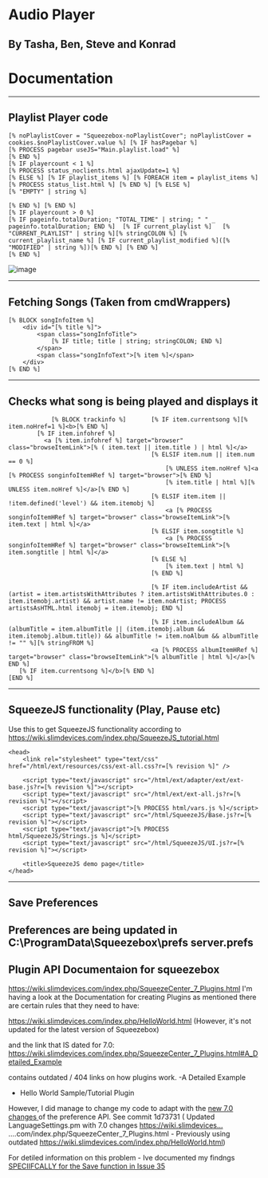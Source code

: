 # Audio Player
By Tasha, Ben, Steve and Konrad
---
# Documentation
---

## Playlist Player code
```
[% noPlaylistCover = "Squeezebox-noPlaylistCover"; noPlaylistCover = cookies.$noPlaylistCover.value %] [% IF hasPagebar %]
[% PROCESS pagebar useJS="Main.playlist.load" %]
[% END %]
[% IF playercount < 1 %]
[% PROCESS status_noclients.html ajaxUpdate=1 %]
[% ELSE %] [% IF playlist_items %] [% FOREACH item = playlist_items %] [% PROCESS status_list.html %] [% END %] [% ELSE %]
[% "EMPTY" | string %]

[% END %] [% END %]
[% IF playercount > 0 %]
[% IF pageinfo.totalDuration; "TOTAL_TIME" | string; " " _ pageinfo.totalDuration; END %]  [% IF current_playlist %]   [% "CURRENT_PLAYLIST" | string %][% stringCOLON %] [% current_playlist_name %] [% IF current_playlist_modified %]([% "MODIFIED" | string %])[% END %] [% END %] 
[% END %]

```
![image](https://github.com/user-attachments/assets/8aca0fcf-ca1d-4daf-8470-45f86139f469)

---

## Fetching Songs (Taken from cmdWrappers)
```
[% BLOCK songInfoItem %]
    <div id="[% title %]">
        <span class="songInfoTitle">
            [% IF title; title | string; stringCOLON; END %]
        </span>
        <span class="songInfoText">[% item %]</span>
    </div>
[% END %]

```

---
##  Checks what song is being played and displays it
```
            [% BLOCK trackinfo %]       [% IF item.currentsong %][% item.noHref=1 %]<b>[% END %]
        [% IF item.infohref %]
          <a [% item.infohref %] target="browser" class="browseItemLink">[% ( item.text || item.title ) | html %]</a>
                                        [% ELSIF item.num || item.num == 0 %]
                                            [% UNLESS item.noHref %]<a [% PROCESS songinfoItemHRef %] target="browser">[% END %]
                                            [% item.title | html %][% UNLESS item.noHref %]</a>[% END %]
                                        [% ELSIF item.item || !item.defined('level') && item.itemobj %]
                                            <a [% PROCESS songinfoItemHRef %] target="browser" class="browseItemLink">[% item.text | html %]</a>
                                        [% ELSIF item.songtitle %]
                                            <a [% PROCESS songinfoItemHRef %] target="browser" class="browseItemLink">[% item.songtitle | html %]</a>
                                        [% ELSE %]
                                            [% item.text | html %]
                                        [% END %]
                                        
                                        [% IF item.includeArtist && (artist = item.artistsWithAttributes ? item.artistsWithAttributes.0 : item.itemobj.artist) && artist.name != item.noArtist; PROCESS artistsAsHTML.html itemobj = item.itemobj; END %]
                                        
                                        [% IF item.includeAlbum && (albumTitle = item.albumTitle || (item.itemobj.album && item.itemobj.album.title)) && albumTitle != item.noAlbum && albumTitle != "" %][% stringFROM %]
                                        <a [% PROCESS albumItemHRef %] target="browser" class="browseItemLink">[% albumTitle | html %]</a>[% END %]
   [% IF item.currentsong %]</b>[% END %]
[END %]
```
---
##  SqueezeJS functionality (Play, Pause etc)
Use this to get SqueezeJS functionality according to https://wiki.slimdevices.com/index.php/SqueezeJS_tutorial.html
```
<head>
    <link rel="stylesheet" type="text/css" href="/html/ext/resources/css/ext-all.css?r=[% revision %]" />

    <script type="text/javascript" src="/html/ext/adapter/ext/ext-base.js?r=[% revision %]"></script>
    <script type="text/javascript" src="/html/ext/ext-all.js?r=[% revision %]"></script>
    <script type="text/javascript">[% PROCESS html/vars.js %]</script>
    <script type="text/javascript" src="/html/SqueezeJS/Base.js?r=[% revision %]"></script>
    <script type="text/javascript">[% PROCESS html/SqueezeJS/Strings.js %]</script>
    <script type="text/javascript" src="/html/SqueezeJS/UI.js?r=[% revision %]"></script>

    <title>SqueezeJS demo page</title>
</head>

```
---
## Save Preferences
Preferences are being updated in C:\ProgramData\Squeezebox\prefs server.prefs
---
## Plugin API Documentaion for squeezebox
https://wiki.slimdevices.com/index.php/SqueezeCenter_7_Plugins.html
I'm having a look at the Documentation for creating Plugins as mentioned there are certain rules that they need to have:

https://wiki.slimdevices.com/index.php/HelloWorld.html
 (However, it's not updated for the latest version of Squeezebox)

and the link that IS dated for 7.0: https://wiki.slimdevices.com/index.php/SqueezeCenter_7_Plugins.html#A_Detailed_Example

contains outdated / 404 links on how plugins work. 
-A Detailed Example
- Hello World Sample/Tutorial Plugin


However, I did manage to change my code to adapt with the [new 7.0 changes ](https://wiki.slimdevices.com/index.php/SqueezeCenter_7_Plugins.html) of the preference API. See commit 1d73731 (
Updated LanguageSettings.pm with 7.0 changes https://wiki.slimdevices…
….com/index.php/SqueezeCenter_7_Plugins.html - Previously using outdated https://wiki.slimdevices.com/index.php/HelloWorld.html)

For detiled information on this problem - Ive documented my findngs [SPECIIFCALLY for the Save function in Issue 35]([url](https://github.com/Tasha53505/159.356-capstone-project-group/issues/35))








